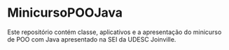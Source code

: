 # MinicursoPOOJava
Este repositório contém classe, aplicativos e a apresentação do minicurso de POO com Java apresentado na SEI da UDESC Joinville.
